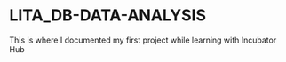 # LITA_DB-DATA-ANALYSIS
This is where I documented my first project while learning with Incubator Hub
